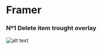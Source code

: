# Framer

### Nº1 Delete item trought overlay 
![alt text](https://raw.githubusercontent.com/pabloux/framer/master/deleteOverlay.png)

